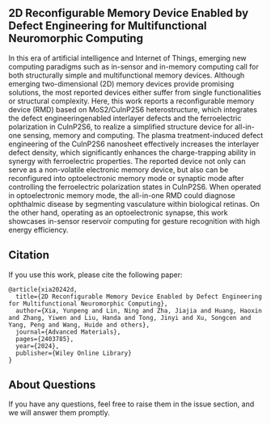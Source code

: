 ## 2D Reconfigurable Memory Device Enabled by Defect Engineering for Multifunctional Neuromorphic Computing


In this era of artificial intelligence and Internet of Things, emerging new computing
paradigms such as in-sensor and in-memory computing call for both
structurally simple and multifunctional memory devices. Although emerging
two-dimensional (2D) memory devices provide promising solutions, the most
reported devices either suffer from single functionalities or structural complexity.
Here, this work reports a reconfigurable memory device (RMD) based
on MoS2/CuInP2S6 heterostructure, which integrates the defect engineeringenabled
interlayer defects and the ferroelectric polarization in CuInP2S6, to realize
a simplified structure device for all-in-one sensing, memory and computing.
The plasma treatment-induced defect engineering of the CuInP2S6 nanosheet
effectively increases the interlayer defect density, which significantly enhances
the charge-trapping ability in synergy with ferroelectric properties. The reported
device not only can serve as a non-volatile electronic memory device, but also
can be reconfigured into optoelectronic memory mode or synaptic mode after
controlling the ferroelectric polarization states in CuInP2S6. When operated in
optoelectronic memory mode, the all-in-one RMD could diagnose ophthalmic
disease by segmenting vasculature within biological retinas. On the other
hand, operating as an optoelectronic synapse, this work showcases in-sensor
reservoir computing for gesture recognition with high energy efficiency.



## Citation

If you use this work, please cite the following paper:

```
@article{xia20242d,
  title={2D Reconfigurable Memory Device Enabled by Defect Engineering for Multifunctional Neuromorphic Computing},
  author={Xia, Yunpeng and Lin, Ning and Zha, Jiajia and Huang, Haoxin and Zhang, Yiwen and Liu, Handa and Tong, Jinyi and Xu, Songcen and Yang, Peng and Wang, Huide and others},
  journal={Advanced Materials},
  pages={2403785},
  year={2024},
  publisher={Wiley Online Library}
}
```

## About Questions
If you have any questions, feel free to raise them in the issue section, and we will answer them promptly.
